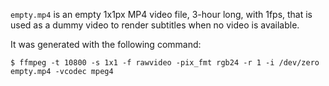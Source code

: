 `empty.mp4` is an empty 1x1px MP4 video file, 3-hour long,
with 1fps, that is used as a dummy video to render subtitles
when no video is available.

It was generated with the following command:

    $ ffmpeg -t 10800 -s 1x1 -f rawvideo -pix_fmt rgb24 -r 1 -i /dev/zero empty.mp4 -vcodec mpeg4

